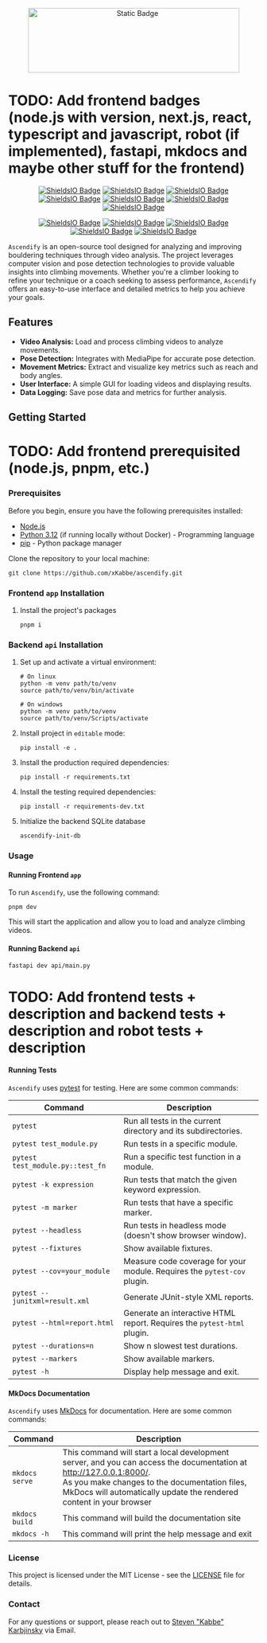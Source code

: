 <p align="center">
    <img alt="Static Badge" src="https://img.shields.io/badge/Ascendify-blue" style="width: 425px; height: 130px;">
</p>

# TODO: Add frontend badges (node.js with version, next.js, react, typescript and javascript, robot (if implemented), fastapi, mkdocs and maybe other stuff for the frontend)
<p align="center">
   <a href="https://www.python.org/">
      <img alt="ShieldsIO Badge" src="https://img.shields.io/badge/3.12-555555?logo=python&label=Python&color=44cc11" /></a>
   <a href="https://github.com/xKabbe/ascendify/blob/master/LICENSE">
      <img alt="ShieldsIO Badge" src="https://img.shields.io/github/license/xKabbe/ascendify?label=License&color=yellow" /></a>
   <a href="https://github.com/xKabbe/ascendify/pulse">
      <img alt="ShieldsIO Badge" src="https://img.shields.io/github/commit-activity/m/xKabbe/ascendify?label=Commit%20Activity&color=red" /></a>
   <a href="https://github.com/xKabbe/ascendify/issues?q=is%3Aissue+is%3Aopen+">
      <img alt="ShieldsIO Badge" src="https://img.shields.io/github/issues-search/xKabbe/ascendify?query=is%3Aissue%20is%3Aopen&label=Open%20Issues&color=yellow"></a>
   <a href="https://github.com/xKabbe/ascendify/issues?q=is%3Aissue+is%3Aclosed">
      <img alt="ShieldsIO Badge" src="https://img.shields.io/github/issues-search/xKabbe/ascendify?query=is%3Aissue%20is%3Aclosed&label=Closed%20Issues&color=red"></a>
   <a href="https://github.com/xKabbe/ascendify/actions">
      <img alt="ShieldsIO Badge" src="https://img.shields.io/github/actions/workflow/status/xKabbe/ascendify/test_ascendify.yml?logo=github&label=Tests"></a>
   <a href="https://app.codecov.io/github/xKabbe/ascendify">
      <img alt="ShieldsIO Badge" src="https://img.shields.io/codecov/c/github/xKabbe/ascendify?logo=codecov&label=Codecov%20Coverage"></a>
</p>

<p align="center">
   <a href="https://github.com/xKabbe/ascendify/milestone/1">
      <img alt="ShieldsIO Badge" src="https://img.shields.io/github/milestones/progress-percent/xKabbe/ascendify/1"></a>
   <a href="https://github.com/xKabbe/ascendify/milestone/2">
      <img alt="ShieldsIO Badge" src="https://img.shields.io/github/milestones/progress-percent/xKabbe/ascendify/2"></a>
   <a href="https://github.com/xKabbe/ascendify/milestone/3">
      <img alt="ShieldsIO Badge" src="https://img.shields.io/github/milestones/progress-percent/xKabbe/ascendify/3"></a>
   <a href="https://github.com/xKabbe/ascendify/milestone/4">
      <img alt="ShieldsIO Badge" src="https://img.shields.io/github/milestones/progress-percent/xKabbe/ascendify/4"></a>
   <a href="https://github.com/xKabbe/ascendify/milestone/5">
      <img alt="ShieldsIO Badge" src="https://img.shields.io/github/milestones/progress-percent/xKabbe/ascendify/5"></a>
</p>

`Ascendify` is an open-source tool designed for analyzing and improving bouldering techniques through video analysis.
The project leverages computer vision and pose detection technologies to provide valuable insights into climbing movements.
Whether you're a climber looking to refine your technique or a coach seeking to assess performance, `Ascendify` offers an easy-to-use interface and detailed metrics to help you achieve your goals.

## Features

- **Video Analysis:** Load and process climbing videos to analyze movements.
- **Pose Detection:** Integrates with MediaPipe for accurate pose detection.
- **Movement Metrics:** Extract and visualize key metrics such as reach and body angles.
- **User Interface:** A simple GUI for loading videos and displaying results.
- **Data Logging:** Save pose data and metrics for further analysis.

## Getting Started

# TODO: Add frontend prerequisited (node.js, pnpm, etc.)
### Prerequisites

Before you begin, ensure you have the following prerequisites installed:

- [Node.js](https://nodejs.org/en/download/package-manager)
- [Python 3.12](https://www.python.org/downloads/release/python-3120/) (if running locally without Docker) - Programming language
- [pip](https://pip.pypa.io/en/stable/) - Python package manager

Clone the repository to your local machine:

```shell
git clone https://github.com/xKabbe/ascendify.git
```

### Frontend `app` Installation

1. Install the project's packages

   ```shell
   pnpm i
   ```

### Backend `api` Installation

1. Set up and activate a virtual environment:

   ```shell
   # On linux
   python -m venv path/to/venv
   source path/to/venv/bin/activate

   # On windows
   python -m venv path/to/venv
   source path/to/venv/Scripts/activate
   ```

2. Install project in `editable` mode:

   ```shell
   pip install -e .
   ```

3. Install the production required dependencies:

   ```shell
   pip install -r requirements.txt
   ```

4. Install the testing required dependencies:

   ```shell
   pip install -r requirements-dev.txt
   ```

5. Initialize the backend SQLite database

   ```shell
   ascendify-init-db
   ```

### Usage

#### Running Frontend `app`

To run `Ascendify`, use the following command:

```shell
pnpm dev
```

This will start the application and allow you to load and analyze climbing videos.

#### Running Backend `api`

```shell
fastapi dev api/main.py
```

# TODO: Add frontend tests + description and backend tests + description and robot tests + description
#### Running Tests

`Ascendify` uses [pytest](https://docs.pytest.org/en/8.2.x/) for testing. Here are some common commands:

| Command                          | Description                                                              |
|----------------------------------|--------------------------------------------------------------------------|
| `pytest`                         | Run all tests in the current directory and its subdirectories.           |
| `pytest test_module.py`          | Run tests in a specific module.                                          |
| `pytest test_module.py::test_fn` | Run a specific test function in a module.                                |
| `pytest -k expression`           | Run tests that match the given keyword expression.                       |
| `pytest -m marker`               | Run tests that have a specific marker.                                   |
| `pytest --headless`              | Run tests in headless mode (doesn't show browser window).                |
| `pytest --fixtures`              | Show available fixtures.                                                 |
| `pytest --cov=your_module`       | Measure code coverage for your module. Requires the `pytest-cov` plugin. |
| `pytest --junitxml=result.xml`   | Generate JUnit-style XML reports.                                        |
| `pytest --html=report.html`      | Generate an interactive HTML report. Requires the `pytest-html` plugin.  |
| `pytest --durations=n`           | Show n slowest test durations.                                           |
| `pytest --markers`               | Show available markers.                                                  |
| `pytest -h`                      | Display help message and exit.                                           |

#### MkDocs Documentation

`Ascendify` uses [MkDocs](https://www.mkdocs.org) for documentation. Here are some common commands:

| Command        | Description                                                                                                                                                                                                                                   |
|----------------|-----------------------------------------------------------------------------------------------------------------------------------------------------------------------------------------------------------------------------------------------|
| `mkdocs serve` | This command will start a local development server, and you can access the documentation at http://127.0.0.1:8000/. <br>As you make changes to the documentation files, MkDocs will automatically update the rendered content in your browser |
| `mkdocs build` | This command will build the documentation site                                                                                                                                                                                                |
| `mkdocs -h`    | This command will print the help message and exit                                                                                                                                                                                             |

### License

This project is licensed under the MIT License - see the [LICENSE](LICENSE) file for details.

### Contact

For any questions or support, please reach out to [Steven "Kabbe" Karbjinsky](mailto:steven.karbjinsky@web.de) via Email.
